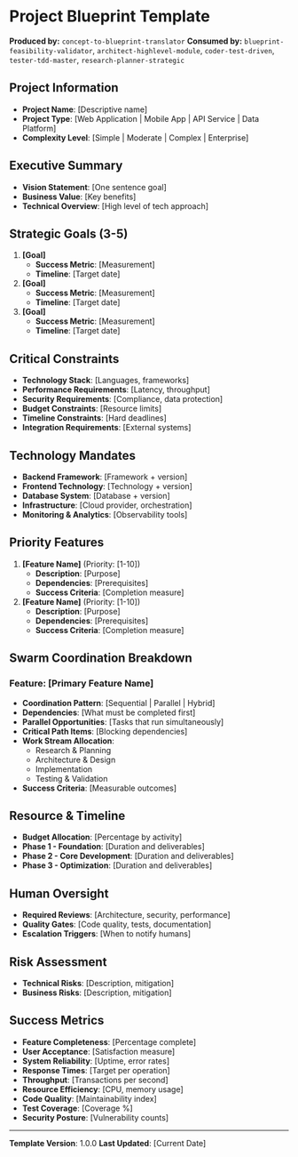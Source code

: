 # Project Blueprint Template

**Produced by:** `concept-to-blueprint-translator`
**Consumed by:** `blueprint-feasibility-validator`, `architect-highlevel-module`, `coder-test-driven`, `tester-tdd-master`, `research-planner-strategic`

## Project Information
- **Project Name**: [Descriptive name]
- **Project Type**: [Web Application | Mobile App | API Service | Data Platform]
- **Complexity Level**: [Simple | Moderate | Complex | Enterprise]

## Executive Summary
- **Vision Statement**: [One sentence goal]
- **Business Value**: [Key benefits]
- **Technical Overview**: [High level of tech approach]

## Strategic Goals (3-5)
1. **[Goal]**
   - **Success Metric**: [Measurement]
   - **Timeline**: [Target date]
2. **[Goal]**
   - **Success Metric**: [Measurement]
   - **Timeline**: [Target date]
3. **[Goal]**
   - **Success Metric**: [Measurement]
   - **Timeline**: [Target date]

## Critical Constraints
- **Technology Stack**: [Languages, frameworks]
- **Performance Requirements**: [Latency, throughput]
- **Security Requirements**: [Compliance, data protection]
- **Budget Constraints**: [Resource limits]
- **Timeline Constraints**: [Hard deadlines]
- **Integration Requirements**: [External systems]

## Technology Mandates
- **Backend Framework**: [Framework + version]
- **Frontend Technology**: [Technology + version]
- **Database System**: [Database + version]
- **Infrastructure**: [Cloud provider, orchestration]
- **Monitoring & Analytics**: [Observability tools]

## Priority Features
1. **[Feature Name]** (Priority: [1-10])
   - **Description**: [Purpose]
   - **Dependencies**: [Prerequisites]
   - **Success Criteria**: [Completion measure]
2. **[Feature Name]** (Priority: [1-10])
   - **Description**: [Purpose]
   - **Dependencies**: [Prerequisites]
   - **Success Criteria**: [Completion measure]

## Swarm Coordination Breakdown
### Feature: [Primary Feature Name]
- **Coordination Pattern**: [Sequential | Parallel | Hybrid]
- **Dependencies**: [What must be completed first]
- **Parallel Opportunities**: [Tasks that run simultaneously]
- **Critical Path Items**: [Blocking dependencies]
- **Work Stream Allocation**:
  - Research & Planning
  - Architecture & Design
  - Implementation
  - Testing & Validation
- **Success Criteria**: [Measurable outcomes]

## Resource & Timeline
- **Budget Allocation**: [Percentage by activity]
- **Phase 1 - Foundation**: [Duration and deliverables]
- **Phase 2 - Core Development**: [Duration and deliverables]
- **Phase 3 - Optimization**: [Duration and deliverables]

## Human Oversight
- **Required Reviews**: [Architecture, security, performance]
- **Quality Gates**: [Code quality, tests, documentation]
- **Escalation Triggers**: [When to notify humans]

## Risk Assessment
- **Technical Risks**: [Description, mitigation]
- **Business Risks**: [Description, mitigation]

## Success Metrics
- **Feature Completeness**: [Percentage complete]
- **User Acceptance**: [Satisfaction measure]
- **System Reliability**: [Uptime, error rates]
- **Response Times**: [Target per operation]
- **Throughput**: [Transactions per second]
- **Resource Efficiency**: [CPU, memory usage]
- **Code Quality**: [Maintainability index]
- **Test Coverage**: [Coverage %]
- **Security Posture**: [Vulnerability counts]

---

**Template Version**: 1.0.0
**Last Updated**: [Current Date]
